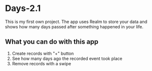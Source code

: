 # Days-2.1
This is my first own project. The app uses Realm to store your data and shows how many days passed after something happened in your life.

## What you can do with this app

1. Create records with "+" button
2. See how many days ago the recorded event took place
3. Remove records with a swipe
